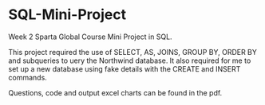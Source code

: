 # SQL-Mini-Project
Week 2 Sparta Global Course Mini Project in SQL.

This project required the use of SELECT, AS, JOINS, GROUP BY, ORDER BY and subqueries to uery the Northwind database.
It also required for me to set up a new database using fake details with the CREATE and INSERT commands.

Questions, code and output excel charts can be found in the pdf.
